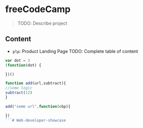 # freeCodeCamp

> TODO: Describe project

## Content
- `plp`: Product Landing Page
TODO: Complete table of content 

<!-- hello yazeed -->

```js
var dot = 3
(function(dot) {

})()

function add(url,subtract){
//some logic
subtract(12)
}

add("some url",function(cbp){

})
```# Web-developer-showcase
